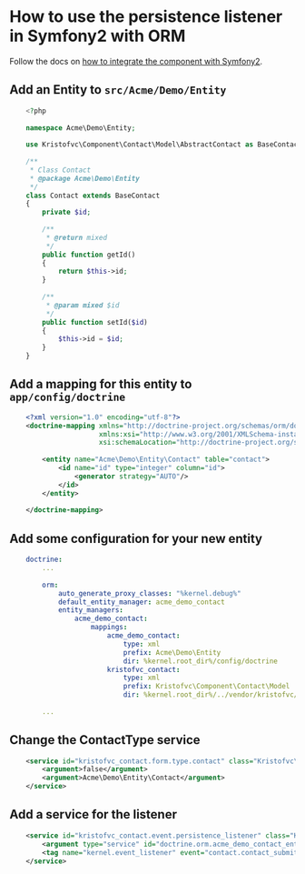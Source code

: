 # How to use the persistence listener in Symfony2 with ORM

Follow the docs on [how to integrate the component with Symfony2](https://github.com/kristofvc/contact/blob/master/doc/symfony-integration.md).

## Add an Entity to `src/Acme/Demo/Entity` 

```php
    <?php
    
    namespace Acme\Demo\Entity;
    
    use Kristofvc\Component\Contact\Model\AbstractContact as BaseContact;
    
    /**
     * Class Contact
     * @package Acme\Demo\Entity
     */
    class Contact extends BaseContact
    {
        private $id;
    
        /**
         * @return mixed
         */
        public function getId()
        {
            return $this->id;
        }
    
        /**
         * @param mixed $id
         */
        public function setId($id)
        {
            $this->id = $id;
        }
    }
```

## Add a mapping for this entity to `app/config/doctrine`

```xml
    <?xml version="1.0" encoding="utf-8"?>
    <doctrine-mapping xmlns="http://doctrine-project.org/schemas/orm/doctrine-mapping"
                      xmlns:xsi="http://www.w3.org/2001/XMLSchema-instance"
                      xsi:schemaLocation="http://doctrine-project.org/schemas/orm/doctrine-mapping http://doctrine-project.org/schemas/orm/doctrine-mapping.xsd">
        
        <entity name="Acme\Demo\Entity\Contact" table="contact">
            <id name="id" type="integer" column="id">
                <generator strategy="AUTO"/>
            </id>
        </entity>
        
    </doctrine-mapping>
``` 

## Add some configuration for your new entity

```yml
    doctrine:
        ...
        
        orm:
            auto_generate_proxy_classes: "%kernel.debug%"
            default_entity_manager: acme_demo_contact
            entity_managers:
                acme_demo_contact:
                    mappings:
                        acme_demo_contact:
                            type: xml
                            prefix: Acme\Demo\Entity
                            dir: %kernel.root_dir%/config/doctrine
                        kristofvc_contact:
                            type: xml
                            prefix: Kristofvc\Component\Contact\Model
                            dir: %kernel.root_dir%/../vendor/kristofvc/component/contact/src/Resources/config/doctrine
                            
        ...                    
```
 
## Change the ContactType service
 
```xml
    <service id="kristofvc_contact.form.type.contact" class="Kristofvc\Component\Contact\Form\Type\ContactType">
        <argument>false</argument>
        <argument>Acme\Demo\Entity\Contact</argument>
    </service>
```
 
## Add a service for the listener

```xml
    <service id="kristofvc_contact.event.persistence_listener" class="Kristofvc\Component\Contact\Event\Listener\PersistenceListener">
        <argument type="service" id="doctrine.orm.acme_demo_contact_entity_manager" />
        <tag name="kernel.event_listener" event="contact.contact_submit_success_event" method="save" />
    </service>
``` 